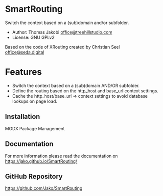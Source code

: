 # SmartRouting

Switch the context based on a (sub)domain and/or subfolder.

- Author: Thomas Jakobi <office@treehillstudio.com>
- License: GNU GPLv2

Based on the code of XRouting created by Christian Seel <office@seda.digital>

# Features

- Switch the context based on a (sub)domain AND/OR subfolder.
- Define the routing based on the http_host and base_url context settings.
- Cache the http_host/base_url => context settings to avoid database lookups on page load.

## Installation

MODX Package Management

## Documentation

For more information please read the documentation on https://jako.github.io/SmartRouting/

## GitHub Repository

https://github.com/Jako/SmartRouting
